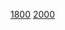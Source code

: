 [1800](https://codeforces.com/problemset/problem/1548/B)
[2000](https://codeforces.com/problemset/problem/359/D)
